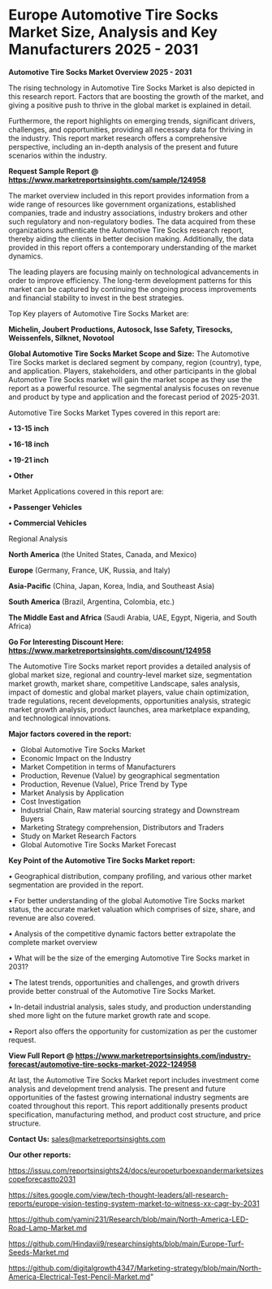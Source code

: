 # Europe Automotive Tire Socks Market Size, Analysis and Key Manufacturers 2025 - 2031

<Strong> Automotive Tire Socks Market Overview 2025 - 2031</strong>

The rising technology in Automotive Tire Socks Market is also depicted in this research report. Factors that are boosting the growth of the market, and giving a positive push to thrive in the global market is explained in detail.

Furthermore, the report highlights on emerging trends, significant drivers, challenges, and opportunities, providing all necessary data for thriving in the industry. This report market research offers a comprehensive perspective, including an in-depth analysis of the present and future scenarios within the industry.

<strong>Request Sample Report @ <a href=https://www.marketreportsinsights.com/sample/124958>https://www.marketreportsinsights.com/sample/124958</a></strong>

The market overview included in this report provides information from a wide range of resources like government organizations, established companies, trade and industry associations, industry brokers and other such regulatory and non-regulatory bodies. The data acquired from these organizations authenticate the Automotive Tire Socks research report, thereby aiding the clients in better decision making. Additionally, the data provided in this report offers a contemporary understanding of the market dynamics.

The leading players are focusing mainly on technological advancements in order to improve efficiency. The long-term development patterns for this market can be captured by continuing the ongoing process improvements and financial stability to invest in the best strategies.

Top Key players of Automotive Tire Socks Market are:

<strong>Michelin, Joubert Productions, Autosock, Isse Safety, Tiresocks, Weissenfels, Silknet, Novotool</strong>

<strong><b>Global Automotive Tire Socks Market Scope and Size:</b></strong>
The Automotive Tire Socks market is declared segment by company, region (country), type, and application. Players, stakeholders, and other participants in the global Automotive Tire Socks market will gain the market scope as they use the report as a powerful resource. The segmental analysis focuses on revenue and product by type and application and the forecast period of 2025-2031.

Automotive Tire Socks Market Types covered in this report are:

<strong>• 13-15 inch

• 16-18 inch

• 19-21 inch

• Other</strong>

Market Applications covered in this report are:

<strong>• Passenger Vehicles

• Commercial Vehicles</strong> 

Regional Analysis

<strong>North America</strong> (the United States, Canada, and Mexico)

<strong>Europe</strong> (Germany, France, UK, Russia, and Italy)

<strong>Asia-Pacific</strong> (China, Japan, Korea, India, and Southeast Asia)

<strong>South America</strong> (Brazil, Argentina, Colombia, etc.)

<strong>The Middle East and Africa</strong> (Saudi Arabia, UAE, Egypt, Nigeria, and South Africa)

<strong>Go For Interesting Discount Here: <a href=https://www.marketreportsinsights.com/discount/124958>https://www.marketreportsinsights.com/discount/124958</a></strong>

The Automotive Tire Socks market report provides a detailed analysis of global market size, regional and country-level market size, segmentation market growth, market share, competitive Landscape, sales analysis, impact of domestic and global market players, value chain optimization, trade regulations, recent developments, opportunities analysis, strategic market growth analysis, product launches, area marketplace expanding, and technological innovations.

<strong><b>Major factors covered in the report:</b></strong>
<ul>
  <li>Global Automotive Tire Socks Market </li>
  <li>Economic Impact on the Industry</li>
  <li>Market Competition in terms of Manufacturers</li>
  <li>Production, Revenue (Value) by geographical segmentation</li>
  <li>Production, Revenue (Value), Price Trend by Type</li>
  <li>Market Analysis by Application</li>
  <li>Cost Investigation</li>
  <li>Industrial Chain, Raw material sourcing strategy and Downstream Buyers</li>
  <li>Marketing Strategy comprehension, Distributors and Traders</li>
  <li>Study on Market Research Factors</li>
  <li>Global Automotive Tire Socks Market Forecast</li>
</ul>

<strong><b>Key Point of the Automotive Tire Socks Market report:</b></strong>

• Geographical distribution, company profiling, and various other market segmentation are provided in the report.

• For better understanding of the global Automotive Tire Socks market status, the accurate market valuation which comprises of size, share, and revenue are also covered.

• Analysis of the competitive dynamic factors better extrapolate the complete market overview

• What will be the size of the emerging Automotive Tire Socks market in 2031?

• The latest trends, opportunities and challenges, and growth drivers provide better construal of the Automotive Tire Socks Market.

• In-detail industrial analysis, sales study, and production understanding shed more light on the future market growth rate and scope.

• Report also offers the opportunity for customization as per the customer request.

<strong><b>View Full Report @ <a href=https://www.marketreportsinsights.com/industry-forecast/automotive-tire-socks-market-2022-124958>https://www.marketreportsinsights.com/industry-forecast/automotive-tire-socks-market-2022-124958</a></b></strong>


At last, the Automotive Tire Socks Market report includes investment come analysis and development trend analysis. The present and future opportunities of the fastest growing international industry segments are coated throughout this report. This report additionally presents product specification, manufacturing method, and product cost structure, and price structure.

<strong>Contact Us:</strong>
sales@marketreportsinsights.com

<strong>Our other reports:</strong>

<a href=https://issuu.com/reportsinsights24/docs/europeturboexpandermarketsizescopeforecastto2031>https://issuu.com/reportsinsights24/docs/europeturboexpandermarketsizescopeforecastto2031</a>

<a href=https://sites.google.com/view/tech-thought-leaders/all-research-reports/europe-vision-testing-system-market-to-witness-xx-cagr-by-2031>https://sites.google.com/view/tech-thought-leaders/all-research-reports/europe-vision-testing-system-market-to-witness-xx-cagr-by-2031</a>

<a href=https://github.com/yamini231/Research/blob/main/North-America-LED-Road-Lamp-Market.md>https://github.com/yamini231/Research/blob/main/North-America-LED-Road-Lamp-Market.md</a>

<a href=https://github.com/Hindavii9/researchinsights/blob/main/Europe-Turf-Seeds-Market.md>https://github.com/Hindavii9/researchinsights/blob/main/Europe-Turf-Seeds-Market.md</a>

<a href=https://github.com/digitalgrowth4347/Marketing-strategy/blob/main/North-America-Electrical-Test-Pencil-Market.md>https://github.com/digitalgrowth4347/Marketing-strategy/blob/main/North-America-Electrical-Test-Pencil-Market.md</a>"
